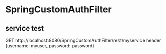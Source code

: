 # SpringCustomAuthFilter

## service test
GET 
http://localhost:8080/SpringCustomAuthFilter/rest/myservice
header {username: myuser, password: password}